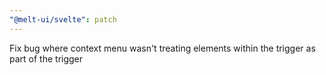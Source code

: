 ```yaml
---
"@melt-ui/svelte": patch
---
```


Fix bug where context menu wasn't treating elements within the trigger as part of the trigger
